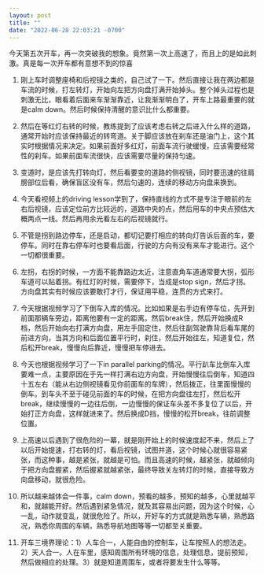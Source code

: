 ```yaml
---
layout: post
title: ""
date: "2022-06-28 22:03:21 -0700"
---
```


今天第五次开车，再一次突破我的想象。竟然第一次上高速了，而且上的是如此刺激。真是每一次开车都有意想不到的惊喜

1. 刚上车时调整座椅和后视镜之类的，自己试了一下。然后直接让我在两边都是车流的时候，打左转灯，开始向左把方向盘打满开始掉头。整个掉头过程也是刺激无比，眼看着后面来车渐渐靠近，让我渐渐明白了，开车上路最重要的就是calm down。然后时候保持清醒的意识比什么都重要。

2. 然后在等红灯右转的时候，教练提到了应该考虑右转之后进入什么样的道路，通常开始时应该保持最近的转弯道。关于脚应该放在刹车还是油门上，这个其实时根据情况来决定。如果前面好多红灯，前面车流行驶缓慢，应该需要经常性的刹车。如果前面车流很快，应该需要尽量的保持匀速。

3. 变道时，是应该先打转向灯，然后看要变的道路的侧视镜，同时要迅速的往肩膀部位后看，确保盲区没有车，然后匀速的，连续的移动方向盘来换到。
4. 今天看视频上的driving lesson学到了，保持直线的方式不是专注于眼前的左右后视镜，应该定位前方比较远的，道路中央的点，然后用车的中央点预估大概两点一线。然后再用余光看左右的后视镜就行。
5. 不管是拐到路边停车，还是启动，都切记要打相应的转向灯告诉后面的车，要停车。同时在靠右停车时也要看后面，行驶的方向有没有来车才能进行。这个一切都很重要。
6. 左拐，右拐的时候，一方面不能靠路边太近，注意直角车道通常要大拐，弧形车道可以贴着拐。有红灯的时候，需要停下，当成是stop sign，然后才拐。方向盘其实有时候应该要敢打才行，保证用平稳，连贯的方式来打。
7. 今天根据视频学习了下倒车入库的情况。比如如果是右手边有停车位，先开到前面那辆车旁边，距离他要有一定的距离。然后break住，然后开始换成R档，然后开始向右打满方向盘，用左手固定住，然后往副驾驶靠背后看车尾的前进方向，当其方向和后面位置平行时，刹住，然后开始往左，知道复位，然后松开break，慢慢向后靠近，慢慢把车停进去。
8. 今天也根据视频学习了一下in parallel parking的情况。平行趴车比倒车入库要难一点，主要原因在于先一样打满右边方向盘，开始慢慢往后倒车，知道四十五左右（能从右边侧视镜看见你前面车的车牌），然后拨正，往里面慢慢的倒车。到车头不至于碰见前面的车的时候，在把方向盘往左打，然后松开break，继续慢慢的一边往后倒，一边慢慢的保证车头差不多复位了以后，开始打正方向盘，这样就进来了。然后换成D挡，慢慢的松开break，往前调整位置。
9. 上高速以后遇到了很危险的一幕，就是刚开始上的时候速度起不来，然后上了以后开始提速，打右转的灯，看后视镜，试图并道，这个时候心就很容易紧张，而这种事，越是紧张，就越是可怕。而且高速的时候，越紧张，就越倾向于把方向盘握紧，然后握紧就越紧张，最终导致关左转灯的时候，直接导致方向盘移动，就很危险。
10. 所以越来越体会一件事，calm down，预看的越多，预知的越多，心里就越平和，就越能开好。然后遇到紧急情况，就及其容易出问题，因为这个时候，心一乱，动作就变乱，就很危险了。所以，开好车的方式就是熟悉车辆，熟悉路况，熟悉你周围的车辆，熟悉导航地图等等一切都至关重要。
11. 开车三境界理论：1）人车合一，人能自由的控制车，让车按照人的想法走。2）天人合一。人在车里，感知周围所有环境的信息，处理信息，提前预知，然后做相应的处理。3）就是知道周围车，或者将要发生什么等等。
